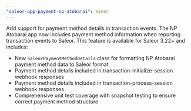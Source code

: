 ```yaml
---
"saleor-app-payment-np-atobarai": minor
---
```


Add support for payment method details in transaction events. The NP Atobarai app now includes payment method information when reporting transaction events to Saleor. This feature is available for Saleor 3.22+ and includes:

- New `SaleorPaymentMethodDetails` class for formatting NP Atobarai payment method data to Saleor format
- Payment method details included in transaction-initialize-session webhook responses
- Payment method details included in transaction-process-session webhook responses
- Comprehensive unit test coverage with snapshot testing to ensure correct payment method structure
